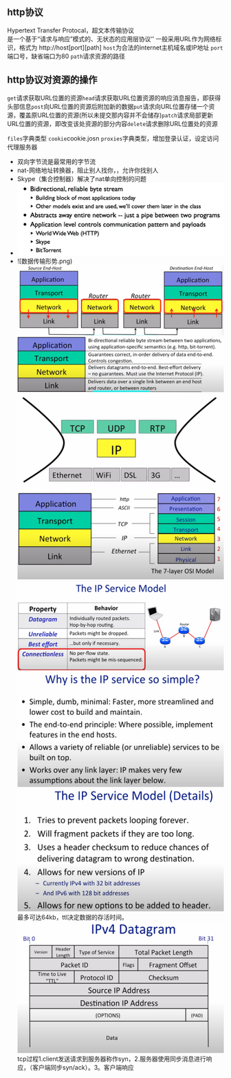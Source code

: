 ## http协议
Hypertext Transfer Protocal，超文本传输协议
<br>
是一个基于“请求与响应”模式的、无状态的应用层协议‘’
一般采用URL作为网络标识，格式为 http://host[port][path]
`host`为合法的internet主机域名或IP地址
`port`端口号，缺省端口为80
`path`请求资源的路径
## http协议对资源的操作
`get`请求获取URL位置的资源`head`请求获取URL位置资源的响应消息报告，即获得头部信息`post`向URL位置的资源后附加新的数据`put`请求向URL位置存储一个资源，覆盖原URL位置的资源(所以未提交那内容并不会储存)`patch`请求局部更新URL位置的资源，即改变该处资源的部分内容`delete`请求删除URL位置处的资源

`files`字典类型  `cookie`cookie.josn  `proxies`字典类型，增加登录认证，设定访问代理服务器

- 双向字节流是最常用的字节流
- nat-网络地址转换器，阻止别人找你，，允许你找别人
- Skype（集合控制器）解决了nat单向控制的问题
- ![输入图片说明](/imgs/2024-07-18/4EYleJkO3yd8FYWl.png)
- ![数据传输形势.png)
![输入图片说明](/imgs/2024-07-18/77uTyfjz5Aq9ScDA.png)
![输入图片说明](/imgs/2024-07-18/VLxHA5JFfc3VUPPf.png)![输入图片说明](/imgs/2024-07-18/VDhMbOFUCQt946l1.png)
![输入图片说明](/imgs/2024-07-18/DgRlNwNSjCDmQ7Wb.png)
![输入图片说明](/imgs/2024-07-18/KdT7uKBttpd4UyKH.png)
![输入图片说明](/imgs/2024-07-18/cllBRDAr3skqYhT3.png)
![输入图片说明](/imgs/2024-07-18/ANaZ9lnwLDUUrfOt.png)
最多可达64kb，ttl决定数据的存活时间。
![输入图片说明](/imgs/2024-07-18/J9Tl2Csr0vHCkfzD.png)
tcp过程1.client发送请求到服务器称作syn，2.服务器使用同步消息进行响应，（客户端同步syn/ack）。3。客户端响应
<!--stackedit_data:
eyJoaXN0b3J5IjpbLTExODM1NTAxMjMsLTk3MjMzMDE5NCwzOD
MzMTY5Niw5MjM3NzAyMzIsLTEzNTc4NjU4NDUsMjA0MjQ4NjEw
MSwtMTU2MTkzMzExNCwtMjAzNzY4MzQ5NiwxNzAzMjQyMDU0LD
EzMTk2MDUwNzAsMTI3NTg3Nzc3NCwxOTk1MTA0MzE2XX0=
-->